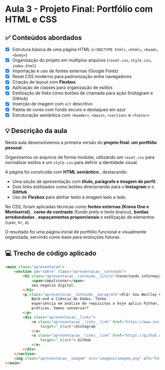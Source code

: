 # Aula 3 - Projeto Final: Portfólio com HTML e CSS

## ✅ Conteúdos abordados

* [X] Estrutura básica de uma página HTML (`<!DOCTYPE html>`, `<html>`, `<head>`, `<body>`)
* [X] Organização do projeto em múltiplos arquivos (`reset.css`, `style.css`, `index.html`)
* [X] Importação e uso de fontes externas (Google Fonts)
* [X] Reset CSS moderno para padronização entre navegadores
* [X] Criação de layout com **Flexbox**
* [X] Aplicação de classes para organização de estilos
* [X] Estilização de links como botões de chamada para ação (Instagram e GitHub)
* [X] Inserção de imagem com `alt` descritivo
* [X] Paleta de cores com fundo escuro e destaques em azul
* [X] Estruturação semântica com `<header>`, `<main>`, `<section>` e `<footer>`

## 💡 Descrição da aula

Nesta aula desenvolvemos a primeira versão do  **projeto final: um portfólio pessoal** .

Organizamos os arquivos de forma modular, utilizando um `reset.css` para normalizar estilos e um `style.css` para definir a identidade visual.

A página foi construída com  **HTML semântico** , destacando:

* Uma seção de apresentação com  **título, parágrafo e imagem de perfil** .
* Dois links estilizados como botões direcionando para o **Instagram** e o  **GitHub** .
* Uso de **Flexbox** para alinhar texto e imagem lado a lado.

No CSS, foram aplicadas técnicas como  **fontes externas (Krona One e Montserrat)** , **cores de contraste** (fundo preto e texto branco),  **bordas arredondadas** , **espaçamentos proporcionais** e estilização de elementos (`span`, `hr`, `a`).

O resultado foi uma página inicial de portfólio funcional e visualmente organizada, servindo como base para evoluções futuras.

## 💻 Trecho de código aplicado

```html
<main class="apresentacao">
    <section id="sobre" class="apresentacao__conteudo">
        <h1 class="apresentacao__conteudo__titulo">Conectando informação, tecnologia e propósito para
            <span>impulsionar</span>
            seu negócio digital.
        </h1>
        <p class="apresentacao__conteudo__paragrafo">Olá! Sou Weslley Chaves, desenvolvedor em formação com foco em
            Back-end e Ciência de Dados. Tenho
            experiência em análise de requisitos e hoje aplico Python, SQL e Web para transformar ideias em soluções
            práticas. Vamos conversar?
        </p>
        <div class="apresentacao__links">
            <a class="apresentacao__links__link" href="https://www.instagram.com/weslley_ch4ves/"
                target="_blank">Instagram
            </a>
            <a class="apresentacao__links__link" href="https://github.com/Weslley-Chaves/Weslley-Chaves"
                target="_blank"> GitHub
            </a>
        </div>
    </section>
    <img class="apresentacao__imagem" src="imagens/imagem.png" alt="Foto de perfil de Weslley Santos Chaves.">
</main>
```

